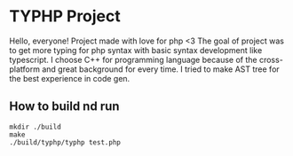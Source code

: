 TYPHP Project
=============

Hello, everyone!
Project made with love for php <3
The goal of project was to get more typing for php syntax with basic syntax development like typescript.
I choose C++ for programming language because of the cross-platform and great background for every time.
I tried to make AST tree for the best experience in code gen.

## How to build nd run
```
mkdir ./build
make
./build/typhp/typhp test.php
```

